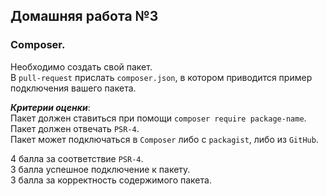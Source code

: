 Домашняя работа №3
---
### Composer.

Необходимо создать свой пакет.  
В `pull-request` прислать `composer.json`, в котором приводится пример подключения вашего пакета.  

***Критерии оценки***:  
Пакет должен ставиться при помощи `composer require package-name`.
Пакет должен отвечать `PSR-4`.  
Пакет может подключаться в `Composer` либо с `packagist`, либо из `GitHub`.  

4 балла за соответствие `PSR-4`.  
3 балла успешное подключение к пакету.  
3 балла за корректность содержимого пакета.  
